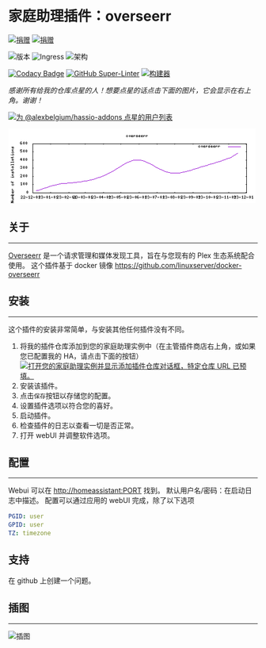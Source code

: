 # 家庭助理插件：overseerr

[![捐赠][donation-badge]](https://www.buymeacoffee.com/alexbelgium)
[![捐赠][paypal-badge]](https://www.paypal.com/donate/?hosted_button_id=DZFULJZTP3UQA)

![版本](https://img.shields.io/badge/dynamic/json?label=Version&query=%24.version&url=https%3A%2F%2Fraw.githubusercontent.com%2Falexbelgium%2Fhassio-addons%2Fmaster%2Foverseerr%2Fconfig.json)
![Ingress](https://img.shields.io/badge/dynamic/json?label=Ingress&query=%24.ingress&url=https%3A%2F%2Fraw.githubusercontent.com%2Falexbelgium%2Fhassio-addons%2Fmaster%2Foverseerr%2Fconfig.json)
![架构](https://img.shields.io/badge/dynamic/json?color=success&label=Arch&query=%24.arch&url=https%3A%2F%2Fraw.githubusercontent.com%2Falexbelgium%2Fhassio-addons%2Fmaster%2Foverseerr%2Fconfig.json)

[![Codacy Badge](https://app.codacy.com/project/badge/Grade/9c6cf10bdbba45ecb202d7f579b5be0e)](https://www.codacy.com/gh/alexbelgium/hassio-addons/dashboard?utm_source=github.com&utm_medium=referral&utm_content=alexbelgium/hassio-addons&utm_campaign=Badge_Grade)
[![GitHub Super-Linter](https://img.shields.io/github/actions/workflow/status/alexbelgium/hassio-addons/weekly-supelinter.yaml?label=Lint%20code%20base)](https://github.com/alexbelgium/hassio-addons/actions/workflows/weekly-supelinter.yaml)
[![构建器](https://img.shields.io/github/actions/workflow/status/alexbelgium/hassio-addons/onpush_builder.yaml?label=Builder)](https://github.com/alexbelgium/hassio-addons/actions/workflows/onpush_builder.yaml)

[donation-badge]: https://img.shields.io/badge/Buy%20me%20a%20coffee%20(no%20paypal)-%23d32f2f?logo=buy-me-a-coffee&style=flat&logoColor=white
[paypal-badge]: https://img.shields.io/badge/Buy%20me%20a%20coffee%20with%20Paypal-0070BA?logo=paypal&style=flat&logoColor=white

_感谢所有给我的仓库点星的人！想要点星的话点击下面的图片，它会显示在右上角。谢谢！_

[![为 @alexbelgium/hassio-addons 点星的用户列表](https://raw.githubusercontent.com/alexbelgium/hassio-addons/master/.github/stars2.svg)](https://github.com/alexbelgium/hassio-addons/stargazers)

![下载演变](https://raw.githubusercontent.com/alexbelgium/hassio-addons/master/overseerr/stats.png)

## 关于

---

[Overseerr](https://overseerr.dev/) 是一个请求管理和媒体发现工具，旨在与您现有的 Plex 生态系统配合使用。
这个插件基于 docker 镜像 https://github.com/linuxserver/docker-overseerr

## 安装

---

这个插件的安装非常简单，与安装其他任何插件没有不同。

1. 将我的插件仓库添加到您的家庭助理实例中（在主管插件商店右上角，或如果您已配置我的 HA，请点击下面的按钮）
   [![打开您的家庭助理实例并显示添加插件仓库对话框，特定仓库 URL 已预填。](https://my.home-assistant.io/badges/supervisor_add_addon_repository.svg)](https://my.home-assistant.io/redirect/supervisor_add_addon_repository/?repository_url=https%3A%2F%2Fgithub.com%2Falexbelgium%2Fhassio-addons)
1. 安装该插件。
1. 点击`保存`按钮以存储您的配置。
1. 设置插件选项以符合您的喜好。
1. 启动插件。
1. 检查插件的日志以查看一切是否正常。
1. 打开 webUI 并调整软件选项。

## 配置

---

Webui 可以在 <http://homeassistant:PORT> 找到。
默认用户名/密码：在启动日志中描述。
配置可以通过应用的 webUI 完成，除了以下选项

```yaml
PGID: user
GPID: user
TZ: timezone
```

## 支持

在 github 上创建一个问题。

## 插图

---

![插图](https://overseerr.com/img/slider/artistdetails.png)

[repository]: https://github.com/alexbelgium/hassio-addons